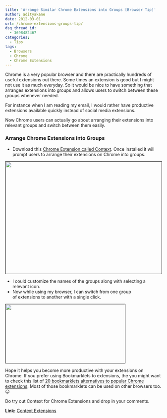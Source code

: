 ```yaml
---
title: 'Arrange Similar Chrome Extensions into Groups [Browser Tip]'
author: adityakane
date: 2012-03-01
url: /chrome-extensions-groups-tip/
dsq_thread_id:
  - 3698482467
categories:
  - Tips
tags:
  - Browsers
  - Chrome
  - Chrome Extensions
---
```

Chrome is a very popular browser and there are practically hundreds of useful extensions out there. Some times an extension is good but I might not use it as much everyday. So it would be nice to have something that arranges extensions into groups and allows users to switch between these groups whenever needed.

For instance when I am reading my email, I would rather have productive extensions available quickly instead of social media extensions.

Now Chrome users can actually go about arranging their extensions into relevant groups and switch between them easily.

### Arrange Chrome Extensions into Groups

  * Download this <a href="https://chrome.google.com/webstore/detail/aalnjolghjkkogicompabhhbbkljnlka" onclick="_gaq.push(['_trackEvent', 'outbound-article', 'https://chrome.google.com/webstore/detail/aalnjolghjkkogicompabhhbbkljnlka', 'Chrome Extension called Context']);" >Chrome Extension called Context</a>. Once installed it will prompt users to arrange their extensions on Chrome into groups.

<a href="http://devilsworkshop.org/chrome-extensions-groups-tip/chrome_group_extension_context/" rel="attachment wp-att-55451"><img class="alignnone  wp-image-55451" style="border-image: initial; border-width: 1px; border-color: black; border-style: solid;" title="Chrome_group_extension_Context" src="http://cdn.devilsworkshop.org/files/2012/03/Chrome_group_extension_Context.png" alt="" width="586" height="362" /></a>

  * I could customize the names of the groups along with selecting a relevant icon.
  * Now while using my browser, I can switch from one group of extensions to another with a single click.

<a href="http://devilsworkshop.org/chrome-extensions-groups-tip/chrome-extenstions-context/" rel="attachment wp-att-55453"><img class="alignnone size-full wp-image-55453" style="border-image: initial; border-width: 1px; border-color: black; border-style: solid;" title="chrome-extenstions-context" src="http://cdn.devilsworkshop.org/files/2012/03/chrome-extenstions-context.png" alt="" width="386" height="190" /></a>

Hope it helps you become more productive with your extensions on Chrome. If you prefer using Bookmarklets to extensions, the you might want to check this list of [20 bookmarklets alternatives to popular Chrome extensions][1]. Most of those bookmarklets can be used on other browsers too. 😉

Do try out Context for Chrome Extensions and drop in your comments.

**Link:** <a href="https://chrome.google.com/webstore/detail/aalnjolghjkkogicompabhhbbkljnlka/details" onclick="_gaq.push(['_trackEvent', 'outbound-article', 'https://chrome.google.com/webstore/detail/aalnjolghjkkogicompabhhbbkljnlka/details', 'Context Extensions']);" >Context Extensions</a>

 [1]: http://devilsworkshop.org/replace-extensions-bookmarklets-google-chrome/
